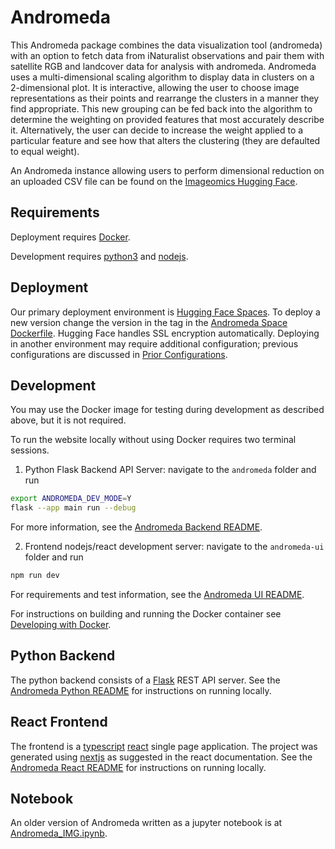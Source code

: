 # Andromeda
This Andromeda package combines the data visualization tool (andromeda) with an option to fetch data from iNaturalist observations and pair them with satellite RGB and landcover data for analysis with andromeda. Andromeda uses a multi-dimensional scaling algorithm to display data in clusters on a 2-dimensional plot. It is interactive, allowing the user to choose image representations as their points and rearrange the clusters in a manner they find appropriate. This new grouping can be fed back into the algorithm to determine the weighting on provided features that most accurately describe it. Alternatively, the user can decide to increase the weight applied to a particular feature and see how that alters the clustering (they are defaulted to equal weight).

An Andromeda instance allowing users to perform dimensional reduction on an uploaded CSV file can be found on the [Imageomics Hugging Face](https://huggingface.co/spaces/imageomics/Andromeda).


## Requirements
Deployment requires [Docker](https://www.docker.com/).

Development requires [python3](https://www.python.org/) and [nodejs](https://nodejs.org/).

## Deployment
Our primary deployment environment is [Hugging Face Spaces](https://huggingface.co/spaces/imageomics/Andromeda).
To deploy a new version change the version in the tag in the [Andromeda Space Dockerfile](https://huggingface.co/spaces/imageomics/Andromeda/blob/main/Dockerfile).
Hugging Face handles SSL encryption automatically. 
Deploying in another environment may require additional configuration; previous configurations are discussed in [Prior Configurations](https://github.com/Imageomics/Andromeda/wiki/Prior-Configurations).

## Development
You may use the Docker image for testing during development as described above, but it is not required.

To run the website locally without using Docker requires two terminal sessions.
1. Python Flask Backend API Server: navigate to the `andromeda` folder and run
```bash
export ANDROMEDA_DEV_MODE=Y
flask --app main run --debug
```
For more information, see the [Andromeda Backend README](https://github.com/Imageomics/Andromeda/blob/main/andromeda/README.md).

2. Frontend nodejs/react development server: navigate to the `andromeda-ui` folder and run
```bash
npm run dev
```
For requirements and test information, see the [Andromeda UI README](https://github.com/Imageomics/Andromeda/blob/main/andromeda-ui/README.md).

For instructions on building and running the Docker container see [Developing with Docker](https://github.com/Imageomics/Andromeda/wiki/Developing-with-Docker).

## Python Backend
The python backend consists of a [Flask](https://flask.palletsprojects.com/en/2.3.x/quickstart/#a-minimal-application) REST API server.
See the [Andromeda Python README](andromeda/README.md) for instructions on running locally.

## React Frontend
The frontend is a [typescript](https://www.typescriptlang.org/) [react](https://react.dev/) single page application.
The project was generated using [nextjs](https://nextjs.org/docs) as suggested in the react documentation.
See the [Andromeda React README](andromeda-ui/README.md) for instructions on running locally.

## Notebook
An older version of Andromeda written as a jupyter notebook is at [Andromeda_IMG.ipynb](Andromeda_IMG.ipynb).
